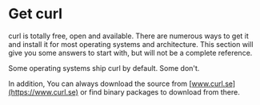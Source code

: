 # Get curl

curl is totally free, open and available. There are numerous ways to get it
and install it for most operating systems and architecture. This section will
give you some answers to start with, but will not be a complete reference.

Some operating systems ship curl by default. Some don't.

In addition, You can always download the source from
[www.curl.se](https://www.curl.se) or find binary packages to download from
there.
